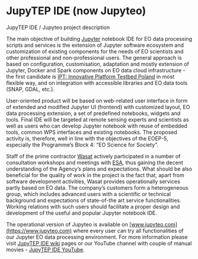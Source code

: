 # JupyTEP IDE (now Jupyteo)
JupyTEP IDE / Jupyteo project description

The main objective of building [Jupyter](http://jupyter.org/) notebook IDE for EO data processing scripts and services is the extension of Jupyter software ecosystem and customization of existing components for the needs of EO scientists and other professional and non-professional users. The general approach is based on configuration, customisation, adaptation and mostly extension of Jupyter, Docker and Spark components on EO data cloud infrastructure - the first candidate is [IPT: Innovative Platform Testbed Poland](http://eocloud.cloudferro.com/) in most flexible way, and on integration with accessible libraries and EO data tools (SNAP, GDAL, etc.). 


User-oriented product will be based on web-related user interface in form of extended and modified Jupyter UI (frontend) with customized layout, EO data processing extension, a set of predefined notebooks, widgets and tools. Final IDE will be targeted at remote sensing experts and scientists as well as users who can develop Jupyter notebook with reuse of embedded tools, common WPS interfaces and existing notebooks. The proposed activity is, therefore, well in line with the objectives of the EOEP-5, especially the Programme’s Block 4: “EO Science for Society”. 

Staff of the prime contractor [Wasat](http://www.wasat.pl/) actively participated in a number of consultation workshops and meetings with [ESA](http://www.esa.int), thus gaining the decent understanding of the Agency’s plans and expectations. What should be also beneficial for the quality of work in the project is the fact that, apart from software development activities, Wasat provides operationally services partly based on EO data. The company’s customers form a heterogeneous group, which includes advanced users with a scientific or technical background and expectations of state-of-the art service functionalities. Working relations with such users should facilitate a proper design and development of the useful and popular Jupyter notebook IDE.  

The operational version of Jupyteo is available on [www.jupyteo.com](https://www.jupyteo.com) where every user can try all functionalities of our Jupyter EO data processing environment. For more information please visit [JupyTEP IDE wiki](https://github.com/wasat/JupyTEPIDE/wiki) pages or our YouTube channel with couple of manual movies - [JupyTEP IDE YouTube](https://www.youtube.com/playlist?list=PLYBBaO7mQ4q6lcnH6K0QGIF11Zi3U0ccY).
 
